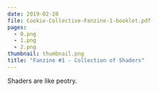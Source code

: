 ```yaml
---
date: 2019-02-28
file: Cookie-Collective-Fanzine-1-booklet.pdf
pages:
  - 0.png
  - 1.png
  - 2.png
thumbnail: thumbnail.png
title: "Fanzine #1 - Collection of Shaders"
---
```


Shaders are like peotry.
